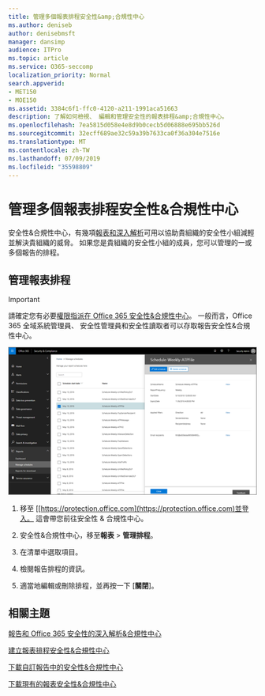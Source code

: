 ```yaml
---
title: 管理多個報表排程安全性&amp;合規性中心
ms.author: deniseb
author: denisebmsft
manager: dansimp
audience: ITPro
ms.topic: article
ms.service: O365-seccomp
localization_priority: Normal
search.appverid:
- MET150
- MOE150
ms.assetid: 3384c6f1-ffc0-4120-a211-1991aca51663
description: 了解如何檢視、 編輯和管理安全性的報表排程&amp;合規性中心。
ms.openlocfilehash: 7ea5815d058e4e8d9b0cecb5d06888e695bb526d
ms.sourcegitcommit: 32ecff689ae32c59a39b7633ca0f36a304e7516e
ms.translationtype: MT
ms.contentlocale: zh-TW
ms.lasthandoff: 07/09/2019
ms.locfileid: "35598809"
---
```

# <a name="manage-schedules-for-multiple-reports-in-the-security-amp-compliance-center"></a>管理多個報表排程安全性&amp;合規性中心

安全性&amp;合規性中心，有幾項[報表和深入解析](reports-and-insights-in-security-and-compliance.md)可用以協助貴組織的安全性小組減輕並解決貴組織的威脅。 如果您是貴組織的安全性小組的成員，您可以管理的一或多個報告的排程。 
  
## <a name="manage-schedules-for-reports"></a>管理報表排程

> [!IMPORTANT]
> 請確定您有必要[權限指派在 Office 365 安全性&amp;合規性中心](permissions-in-the-security-and-compliance-center.md)。 一般而言，Office 365 全域系統管理員、 安全性管理員和安全性讀取者可以存取報告安全性&amp;合規性中心。 
  
![安全性&amp;合規性中心，選擇 [報告]\>管理排程](media/efa5e2f9-bf73-4f85-acea-f1ca7e2bca5e.png)

1. 移至 [[https://protection.office.com](https://protection.office.com)並登入。 這會帶您前往安全性 & 合規性中心。

2. 安全性&amp;合規性中心，移至**報表** \> **管理排程**。
    
3. 在清單中選取項目。
    
4. 檢閱報告排程的資訊。
    
5. 適當地編輯或刪除排程，並再按一下 [**關閉**]。
    
## <a name="related-topics"></a>相關主題

[報告和 Office 365 安全性的深入解析&amp;合規性中心](reports-and-insights-in-security-and-compliance.md)
  
[建立報表排程安全性&amp;合規性中心](create-a-schedule-for-a-report.md)
  
[下載自訂報告中的安全性&amp;合規性中心](set-up-and-download-a-custom-report.md)
  
[下載現有的報表安全性&amp;合規性中心](download-existing-reports.md)
  

